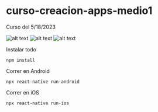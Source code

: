 # curso-creacion-apps-medio1
Curso del 5/18/2023

![alt text](https://i.imgur.com/DyhS4W3.jpg)
![alt text](https://i.imgur.com/GYYbEiC.png)
![alt text]([https://i.imgur.com/GYYbEiC.png](https://i.imgur.com/NZm9sxy.png))

Instalar todo
```
npm install
```

Correr en Android
```
npx react-native run-android
```

Correr en iOS
```
npx react-native run-ios
```
